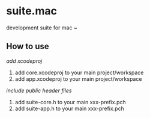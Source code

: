 # suite.mac
development suite for mac ~

## How to use

*add xcodeproj*

1. add core.xcodeproj to your main project/workspace
2. add app.xcodeproj to your main project/workspace

*include public header files*

1. add suite-core.h to your main xxx-prefix.pch
2. add suite-app.h to your main xxx-prefix.pch

